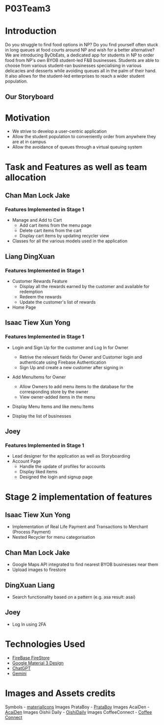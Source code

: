 # P03Team3
# Introduction
Do you struggle to find food options in NP? Do you find yourself often stuck in long queues at food courts around NP and wish for a better alternative? 
We are introducing ByObEats, a dedicated app for students in NP to order food from NP's own BYOB student-led F&B businesses. Students are able to choose from various student-ran businesses specialising in various delicacies and desserts while avoiding queues all in the palm of their hand. It also allows for the student-led enterprises to reach a wider student population.

## Our Storyboard


# Motivation
- We strive to develop a user-centric application 
- Allow the student population to conveniently order from anywhere they are at in campus
- Allow the avoidance of queues through a virtual queuing system

# Task and Features as well as team allocation
   ## Chan Man Lock Jake
   ### Features Implemented in Stage 1
   - Manage and Add to Cart 
      - Add cart items from the menu page
      - Delete cart items from the cart
      - Display cart items by updating recycler view
   - Classes for all the various models used in the application
   
   ## Liang DingXuan
   ### Features Implemented in Stage 1
   - Customer Rewards Feature
     - Display all the rewards earned by the customer and available for redemption
     - Redeem the rewards
     - Update the customer's list of rewards
   - Home Page 

   ## Isaac Tiew Xun Yong 
   ### Features Implemented in Stage 1
   - Login and Sign Up for the customer and Log In for Owner
     - Retrive the relevant fields for Owner and Customer login and authenticate using Firebase Authentication
     - Sign Up and create a new customer after signing in

   - Add MenuItems for Owner
     - Allow Owners to add menu items to the database for the corresponding store by the owner
     - View owner-added items in the menu
   - Display Menu Items and like menu Items
   - Display the list of businesses

## Joey 
   ### Features Implemented in Stage 1
   - Lead designer for the application as well as Storyboarding
   - Account Page
     - Handle the update of profiles for accounts
     - Display liked items
     - Designed the login and signup page

# Stage 2 implementation of features
## Isaac Tiew Xun Yong
 - Implementation of Real Life Payment and Transactions to Merchant (Process Payment)
 - Nested Recycler for menu categorisation

## Chan Man Lock Jake
   - Google Maps API integrated to find nearest BYOB businesses near them
   - Upload images to firestore

## DingXuan Liang
   - Search functionality  based on a pattern (e.g. asa result: asai)

## Joey
  - Log In using 2FA


    
# Technologies Used
- [FireBase FireStore](https://console.firebase.google.com/u/0/project/mad-p03-team-3-foodapp/firestore/databases/-default-/data/~2FCustomer~2Fisaactiew36@gmail.com)
- [Google Material 3 Design](https://m3.material.io/)
- [ChatGPT](https://chatgpt.com/)
- [Gemini](https://gemini.google.com/)

# Images and Assets credits
Symbols - [materialIcons](https://fonts.google.com/icons?selected=Material+Symbols+Outlined:favorite:FILL@0;wght@400;GRAD@0;opsz@24&icon.size=24&icon.color=%235f6368)
Images PrataBoy - [PrataBoy](https://www.instagram.com/prataboynp/)
Images AcaiDen - [AcaiDen](https://www.instagram.com/acaidensg/)
Images Oishii Daily - [OishiDaily](https://www.instagram.com/oishiidaily/)
Images CoffeeConnect - [Coffee Connect](https://www.instagram.com/coffeeconnects.us/)






   

   
   
   

    
